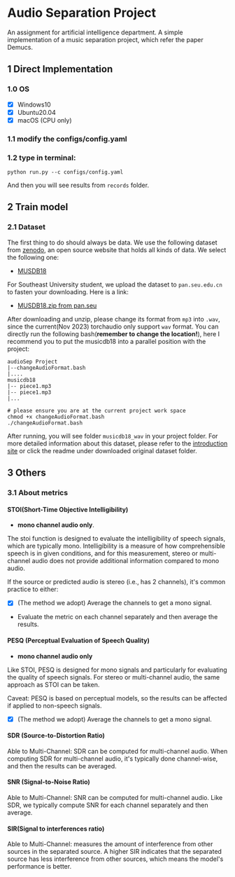# Audio Separation Project

An assignment for artificial intelligence department. A simple implementation of a music separation project, which refer the paper Demucs.


## 1 Direct Implementation

### 1.0 OS
- [X] Windows10
- [X] Ubuntu20.04
- [X] macOS (CPU only)

### 1.1 modify the configs/config.yaml

### 1.2 type in terminal:
```
python run.py --c configs/config.yaml
```

And then you will see results from `records` folder.



## 2 Train model

### 2.1 Dataset

The first thing to do should always be data. We use the following dataset from [zenodo](https://zenodo.org/), an open source website that holds all kinds of data. We select the following one:

- [MUSDB18](https://zenodo.org/records/1117372)

For Southeast University student, we upload the dataset to `pan.seu.edu.cn` to fasten your downloading. Here is a link:

- [MUSDB18.zip from pan.seu](https://pan.seu.edu.cn:443/link/D36F7C878997B5BDF2A48B9D33FFE183 )


After downloading and unzip, please change its format from `mp3` into `.wav`, since the current(Nov 2023) torchaudio only support `wav` format. You can directly run the following bash(**remember to change the location!**), here I recommend you to put the musicdb18 into a parallel position with the project:
```
audioSep Project
|--changeAudioFormat.bash
|....
musicdb18
|-- piece1.mp3
|-- piece1.mp3
|...
```

```terminal
# please ensure you are at the current project work space
chmod +x changeAudioFormat.bash
./changeAudioFormat.bash
```

After running, you will see folder `musicdb18_wav` in your project folder. For more detailed information about this dataset, please refer to the [introduction site](https://zenodo.org/records/1117372) or click the readme under downloaded original dataset folder.




## 3 Others 

### 3.1 About metrics 

#### STOI(Short-Time Objective Intelligibility)

- **mono channel audio only**.

The stoi function is designed to evaluate the intelligibility of speech signals, which are typically mono. Intelligibility is a measure of how comprehensible speech is in given conditions, and for this measurement, stereo or multi-channel audio does not provide additional information compared to mono audio.

If the source or predicted audio is stereo (i.e., has 2 channels), it's common practice to either:
- [X] (The method we adopt) Average the channels to get a mono signal.
- Evaluate the metric on each channel separately and then average the results.

#### PESQ (Perceptual Evaluation of Speech Quality)
- **mono channel audio only**

Like STOI, PESQ is designed for mono signals and particularly for evaluating the quality of speech signals. For stereo or multi-channel audio, the same approach as STOI can be taken.

Caveat: PESQ is based on perceptual models, so the results can be affected if applied to non-speech signals.
- [X] (The method we adopt) Average the channels to get a mono signal.

#### SDR (Source-to-Distortion Ratio)
Able to Multi-Channel: SDR can be computed for multi-channel audio. When computing SDR for multi-channel audio, it's typically done channel-wise, and then the results can be averaged.


#### SNR (Signal-to-Noise Ratio)
Able to Multi-Channel: SNR can be computed for multi-channel audio. Like SDR, we typically compute SNR for each channel separately and then average.

#### SIR(Signal to interferences ratio)
Able to Multi-Channel: measures the amount of interference from other sources in the separated source. A higher SIR indicates that the separated source has less interference from other sources, which means the model's performance is better.
